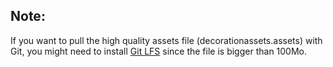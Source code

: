 ## Note:
If you want to pull the high quality assets file (decorationassets.assets) with Git, you might need to install [Git LFS](https://www.atlassian.com/git/tutorials/git-lfs) since the file is bigger than 100Mo.<br>
